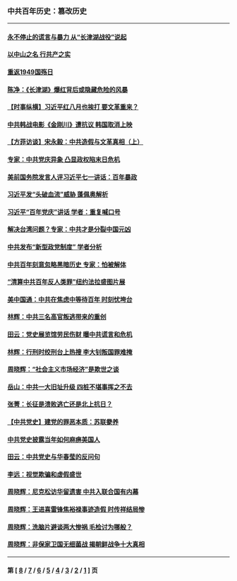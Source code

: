 ### 中共百年历史：篡改历史
---
#### [永不停止的谎言与暴力 从“长津湖战役”说起](../../pages/nf1176115/n13494094.md?08310430) 
#### [以中山之名 行共产之实](../../pages/nf1176115/n13346437.md?08310430) 
#### [重返1949国殇日](../../pages/nf1176115/n13346372.md?08310430) 
#### [陈净：《长津湖》爆红背后或隐藏危险的风暴](../../pages/nf1176115/n13314364.md?08310430) 
#### [【时事纵横】习近平红八月也挨打 要文革重来？](../../pages/nf1176115/n13231393.md?08310430) 
#### [中共韩战电影《金刚川》遭抗议 韩国取消上映](../../pages/nf1176115/n13219114.md?08310430) 
#### [【方菲访谈】宋永毅：中共造假与文革真相（上）](../../pages/nf1176115/n13200760.md?08310430) 
#### [专家：中共党庆异象 凸显政权陷末日危机](../../pages/nf1176115/n13067084.md?08310430) 
#### [美前国务院发言人评习近平七一讲话：百年暴政](../../pages/nf1176115/n13066986.md?08310430) 
#### [习近平发“头破血流”威胁 蓬佩奥解析](../../pages/nf1176115/n13063604.md?08310430) 
#### [习近平“百年党庆”讲话 学者：重复喊口号](../../pages/nf1176115/n13061411.md?08310430) 
#### [解决台湾问题？专家：中共才是分裂中国元凶](../../pages/nf1176115/n13060811.md?08310430) 
#### [中共发布“新型政党制度” 学者分析](../../pages/nf1176115/n13056354.md?08310430) 
#### [中共百年刻意忽略黑暗历史 专家：怕被解体](../../pages/nf1176115/n13056056.md?08310430) 
#### [“清算中共百年反人类罪”纽约法拉盛图片展](../../pages/nf1176115/n13052220.md?08310430) 
#### [美中国通：中共在焦虑中等待百年 时刻忧垮台](../../pages/nf1176115/n13048820.md?08310430) 
#### [林辉：中共三名高官叛逃带来的重创](../../pages/nf1176115/n13035206.md?08310430) 
#### [田云：党史展览馆劳民伤财 曝中共谎言和危机](../../pages/nf1176115/n13033900.md?08310430) 
#### [林辉：行刑时绞刑台上热搜 李大钊叛国罪难掩](../../pages/nf1176115/n13031965.md?08310430) 
#### [周晓辉：“社会主义市场经济”是欺世之谈](../../pages/nf1176115/n13024090.md?08310430) 
#### [岳山：中共一大旧址升级 四桩不堪事挥之不去](../../pages/nf1176115/n13021697.md?08310430) 
#### [张菁：长征是溃败逃亡还是北上抗日？](../../pages/nf1176115/n13020585.md?08310430) 
#### [【中共党史】建党的罪恶本质：苏联豢养](../../pages/nf1176115/n13011888.md?08310430) 
#### [中共党史披露当年如何麻痹美国人](../../pages/nf1176115/n12966400.md?08310430) 
#### [田云：中共党史与华春莹的反问句](../../pages/nf1176115/n12765178.md?08310430) 
#### [李远：视觉欺骗和虚假盛世](../../pages/nf1176115/n12993376.md?08310430) 
#### [周晓辉：尼克松访华留遗害 中共入联合国有内幕](../../pages/nf1176115/n12991422.md?08310430) 
#### [周晓辉：王进喜雷锋焦裕禄事迹造假 时传祥结局惨](../../pages/nf1176115/n12985497.md?08310430) 
#### [周晓辉：洗脑片避谈两大惨祸 毛检讨为哪般？](../../pages/nf1176115/n12971285.md?08310430) 
#### [周晓辉：非保家卫国无细菌战 揭朝鲜战争十大真相](../../pages/nf1176115/n12954161.md?08310430) 

---
#### 第 [ [8](./8.md?08310430) / [7](./7.md?08310430) / [6](./6.md?08310430) / [5](./5.md?08310430) / [4](./4.md?08310430) / [3](./3.md?08310430) / [2](./2.md?08310430) / [1](./1.md?08310430) ] 页
